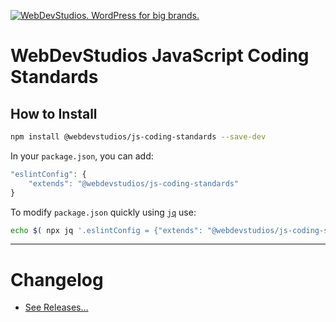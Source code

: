 <a href="https://webdevstudios.com/contact/"><img src="https://webdevstudios.com/wp-content/uploads/2018/04/wds-github-banner.png" alt="WebDevStudios. WordPress for big brands."></a>

# WebDevStudios JavaScript Coding Standards

## How to Install

```bash
npm install @webdevstudios/js-coding-standards --save-dev
```

In your `package.json`, you can add:

```js
"eslintConfig": {
    "extends": "@webdevstudios/js-coding-standards"
}
```

To modify `package.json` quickly using [`jq`](https://stedolan.github.io/jq/) use:

```bash
echo $( npx jq '.eslintConfig = {"extends": "@webdevstudios/js-coding-standards"}' package.json ) | npx jq . > package-tmp.json && mv package-tmp.json package.json 

```

__________

# Changelog

- [See Releases...](https://github.com/WebDevStudios/js-coding-standards/releases)
